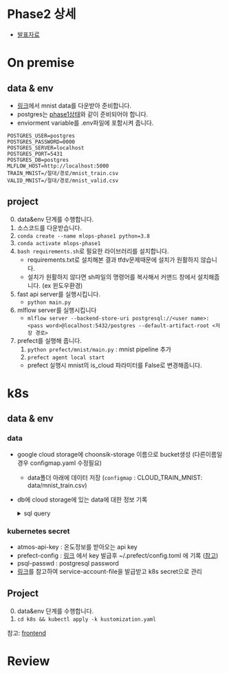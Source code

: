 # Phase2 상세

- [발표자료](https://docs.google.com/presentation/d/1TC_wMWykpN7QATgJnGuMVkwP_cm4PjEe3M3L57RuAfY/edit#slide=id.gf0d4a04c0e_2_75)

# On premise

## data & env

- [링크](https://drive.google.com/drive/folders/16BYXTck28c4Lvz8ps31atB8zfaBtHlW0?usp=sharing)에서 mnist data를 다운받아 준비합니다.
- postgres는 [phase1상태](phase1.md)와 같이 준비되어야 합니다.
- enviorment variable를 .env파일에 포함시켜 줍니다.
```plain
POSTGRES_USER=postgres
POSTGRES_PASSWORD=0000
POSTGRES_SERVER=localhost
POSTGRES_PORT=5431
POSTGRES_DB=postgres
MLFLOW_HOST=http://localhost:5000
TRAIN_MNIST=/절대/경로/mnist_train.csv
VALID_MNIST=/절대/경로/mnist_valid.csv
```

## project

0. data&env 단계를 수행합니다.
1. 소스코드를 다운받습니다.
2. `conda create --name mlops-phase1 python=3.8`
3. `conda activate mlops-phase1`
4. `bash requirements.sh`로 필요한 라이브러리를 설치합니다.
   * requirements.txt로 설치해본 결과 tfdv문제때문에 설치가 원활하지 않습니다.
   * 설치가 원활하지 않다면 sh파일의 명령어를 복사해서 커맨드 창에서 설치해줍니다. (ex 윈도우환경)
5. fast api server를 실행시킵니다.
   * `python main.py`
6. mlflow server를 실행시킵니다
   * `mlflow server --backend-store-uri postgresql://<user name>:<pass word>@localhost:5432/postgres --default-artifact-root <저장 경로>`
7. prefect를 실행해 줍니다.
   1. `python prefect/mnist/main.py` : mnist pipeline 추가
   2. `prefect agent local start`
   - prefect 실행시 mnist의 is_cloud 파라미터를 False로 변경해줍니다.

# k8s

## data & env

### data

- google cloud storage에 choonsik-storage 이름으로 bucket생성 (다른이름일 경우 configmap.yaml 수정필요)
  - data폴더 아래에 데이터 저장 (`configmap` : CLOUD_TRAIN_MNIST: data/mnist_train.csv)
- db에 cloud storage에 있는 data에 대한 정보 기록
    <details>
    <summary>sql query</summary>
    
    ```sql

        def insert_info():
            insert_q = """
                INSERT INTO data_info (
                    path,
                    exp_name,
                    version,
                    data_from
                ) VALUES (
                    '{}',
                    '{}',
                    {},
                    '{}'
                )
            """

            engine.execute(insert_q.format(
                'data/mnist_train.csv',
                'mnist',
                1,
                'mnist_company'
            ))
            engine.execute(insert_q.format(
                'data/mnist_valid.csv',
                'mnist',
                1,
                'mnist_company'
            ))

        insert_info()

    ```
    </details>

### kubernetes secret

- atmos-api-key : 온도정보를 받아오는 api key
- prefect-config : [링크](https://cloud.prefect.io/user/keys) 에서 key 발급후 ~/.prefect/config.toml 에 기록 ([참고](https://docs.prefect.io/orchestration/concepts/api_keys.html#using-api-keys))
- psql-passwd : postgresql password
- [링크](https://cloud.google.com/docs/authentication/getting-started)를 참고하여 service-account-file을 발급받고 k8s secret으로 관리

## Project

0. data&env 단계를 수행합니다.
1. `cd k8s && kubectl apply -k kustomization.yaml`

참고: [frontend](https://github.com/ehddnr301/mnist_test_FE)
# Review
